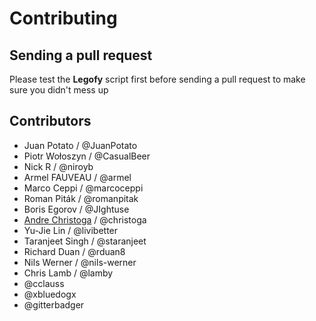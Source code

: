 # Contributing
## Sending a pull request
Please test the **Legofy** script first before sending a pull request to make sure you didn't mess up

## Contributors
* Juan Potato / @JuanPotato
* Piotr Wołoszyn / @CasualBeer
* Nick R / @niroyb
* Armel FAUVEAU / @armel
* Marco Ceppi / @marcoceppi
* Roman Piták / @romanpitak
* Boris Egorov / @JIghtuse
* [Andre Christoga](http://christoga.github.io) / @christoga
* Yu-Jie Lin / @livibetter
* Taranjeet Singh / @staranjeet
* Richard Duan / @rduan8
* Nils Werner / @nils-werner
* Chris Lamb / @lamby
* @cclauss
* @xbluedogx
* @gitterbadger
